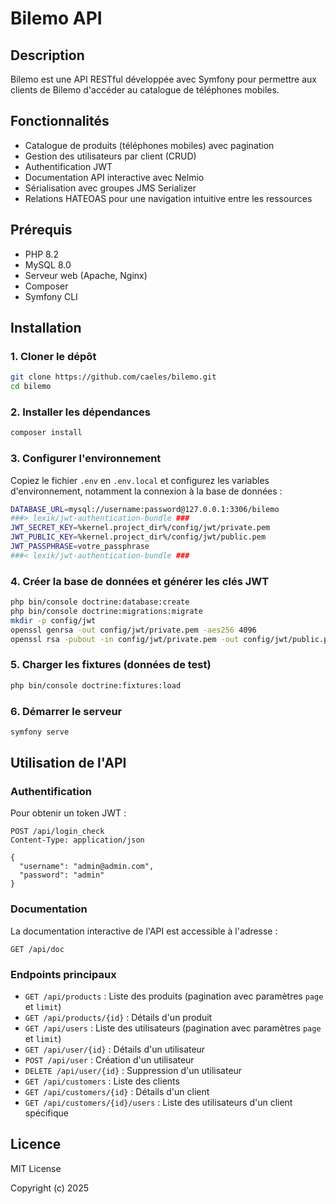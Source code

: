 # Bilemo API

## Description
Bilemo est une API RESTful développée avec Symfony pour permettre aux clients de Bilemo d'accéder au catalogue de téléphones mobiles. 

## Fonctionnalités
- Catalogue de produits (téléphones mobiles) avec pagination
- Gestion des utilisateurs par client (CRUD)
- Authentification JWT
- Documentation API interactive avec Nelmio
- Sérialisation avec groupes JMS Serializer
- Relations HATEOAS pour une navigation intuitive entre les ressources


## Prérequis
- PHP 8.2
- MySQL 8.0 
- Serveur web (Apache, Nginx)
- Composer
- Symfony CLI 

## Installation

### 1. Cloner le dépôt
```bash
git clone https://github.com/caeles/bilemo.git
cd bilemo
```

### 2. Installer les dépendances
```bash
composer install
```

### 3. Configurer l'environnement
Copiez le fichier `.env` en `.env.local` et configurez les variables d'environnement, notamment la connexion à la base de données :
```bash
DATABASE_URL=mysql://username:password@127.0.0.1:3306/bilemo
###> lexik/jwt-authentication-bundle ###
JWT_SECRET_KEY=%kernel.project_dir%/config/jwt/private.pem
JWT_PUBLIC_KEY=%kernel.project_dir%/config/jwt/public.pem
JWT_PASSPHRASE=votre_passphrase
###< lexik/jwt-authentication-bundle ###
```

### 4. Créer la base de données et générer les clés JWT
```bash
php bin/console doctrine:database:create
php bin/console doctrine:migrations:migrate
mkdir -p config/jwt
openssl genrsa -out config/jwt/private.pem -aes256 4096
openssl rsa -pubout -in config/jwt/private.pem -out config/jwt/public.pem
```

### 5. Charger les fixtures (données de test)
```bash
php bin/console doctrine:fixtures:load
```

### 6. Démarrer le serveur
```bash
symfony serve
```

## Utilisation de l'API

### Authentification
Pour obtenir un token JWT :
```
POST /api/login_check
Content-Type: application/json

{
  "username": "admin@admin.com",
  "password": "admin"
}
```

### Documentation
La documentation interactive de l'API est accessible à l'adresse :
```
GET /api/doc
```

### Endpoints principaux
- `GET /api/products` : Liste des produits (pagination avec paramètres `page` et `limit`)
- `GET /api/products/{id}` : Détails d'un produit
- `GET /api/users` : Liste des utilisateurs (pagination avec paramètres `page` et `limit`)
- `GET /api/user/{id}` : Détails d'un utilisateur
- `POST /api/user` : Création d'un utilisateur
- `DELETE /api/user/{id}` : Suppression d'un utilisateur
- `GET /api/customers` : Liste des clients
- `GET /api/customers/{id}` : Détails d'un client
- `GET /api/customers/{id}/users` : Liste des utilisateurs d'un client spécifique

## Licence

MIT License

Copyright (c) 2025
